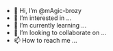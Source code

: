- 👋 Hi, I’m @mAgic-brozy
- 👀 I’m interested in ...
- 🌱 I’m currently learning ...
- 💞️ I’m looking to collaborate on ...
- 📫 How to reach me ...

<!---
mAgic-brozy/mAgic-brozy is a ✨ special ✨ repository because its `README.md` (this file) appears on your GitHub profile.
You can click the Preview link to take a look at your changes.
--->
